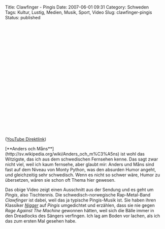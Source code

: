 Title: Clawfinger - Pingis
Date: 2007-06-01 09:31
Category: Schweden
Tags: Kultur, Lustig, Medien, Musik, Sport, Video
Slug: clawfinger-pingis
Status: published

<p>
<object width="425" height="350">
<param name="movie" value="http://www.youtube.com/v/TvOvy66PxOg"></param><param name="wmode" value="transparent"></param>

<embed src="http://www.youtube.com/v/TvOvy66PxOg" type="application/x-shockwave-flash" wmode="transparent" width="425" height="350">
</embed>
</object>
  
([YouTube Direktlink](http://youtube.com/watch?v=TvOvy66PxOg))

</p>
[**Anders och Måns**](http://sv.wikipedia.org/wiki/Anders_och_m%C3%A5ns)
ist wohl das Witzigste, das ich aus dem schwedischen Fernsehen kenne.
Das sagt zwar nicht viel, weil ich kaum fernsehe, aber glaubt mir:
Anders und Måns sind fast auf dem Niveau von Monty Python, was den
absurden Humor angeht, und gleichzeitig sehr schwedisch. Wenn es nicht
so schwer wäre, Humor zu übersetzen, wären sie schon oft Thema hier
gewesen.

Das obige Video zeigt einen Ausschnitt aus der Sendung und es geht um
*Pingis*, also Tischtennis. Die schwedisch-norwegische Rap-Metal-Band
*Clawfinger* ist dabei, weil das ja typische Pingis-Musik ist. Sie haben
ihren Klassiker [*Nigger*](http://youtube.com/watch?v=IcX9Jq_vMjs) auf
*Pingis* umgedichtet und erzählen, dass sie nie gegen *Rage Against The
Machine* gewonnen hätten, weil sich die Bälle immer in den Dreadlocks
des Sängers verfingen. Ich lag am Boden vor lachen, als ich das zum
ersten Mal gesehen habe.

